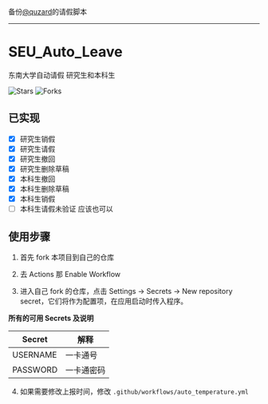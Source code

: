 备份[@quzard](https://github.com/quzard)的请假脚本

-----------

# SEU_Auto_Leave
东南大学自动请假 研究生和本科生

![Stars](https://img.shields.io/github/stars/quzard/SEU_Auto_Leave.svg)
![Forks](https://img.shields.io/github/forks/quzard/SEU_Auto_Leave.svg)

## 已实现

- [x] 研究生销假
- [x] 研究生请假
- [x] 研究生撤回
- [x] 研究生删除草稿
- [x] 本科生撤回
- [x] 本科生删除草稿
- [x] 本科生销假
- [ ] 本科生请假未验证 应该也可以

## 使用步骤

1. 首先 fork 本项目到自己的仓库

2. 去 Actions 那 Enable Workflow

3. 进入自己 fork 的仓库，点击 Settings -> Secrets -> New repository secret，它们将作为配置项，在应用启动时传入程序。

**所有的可用 Secrets 及说明**

| Secret     | 解释                                                         |
| ---------- | ------------------------------------------------------------ |
| USERNAME   | 一卡通号                                                     |
| PASSWORD   | 一卡通密码                                                   |

4. 如果需要修改上报时间，修改 `.github/workflows/auto_temperature.yml`
